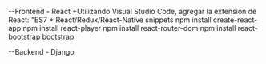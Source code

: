 --Frontend - React
+Utilizando Visual Studio Code, agregar la extension de React: "ES7 + React/Redux/React-Native snippets
npm install create-react-app
npm install react-player
npm install react-router-dom
npm install react-bootstrap bootstrap


--Backend - Django
